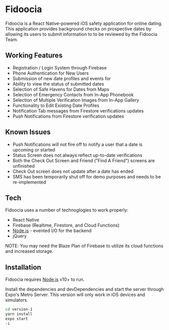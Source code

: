 <!-- @format -->

# Fidoocia

Fidoocia is a React Native-powered iOS safety application for online dating. This application provides background checks on prospective dates by allowing its users to submit information to to be reviewed by the Fidoocia Team.

## Working Features

- Registration / Login System through Firebase
- Phone Authentication for New Users
- Submission of new date profiles and events for
- Ability to view the status of submitted dates
- Selection of Safe Havens for Dates from Maps
- Selection of Emergency Contacts from In-App Phonebook
- Selection of Multiple Verification Images from In-App Gallery
- Functionality to Edit Existing Date Profiles
- Notification Tab messages from Firestore verifications updates
- Push Notifications from Firestore verification updates

## Known Issues

- Push Notifications will not fire off to notify a user that a date is upcoming or started
- Status Screen does not always reflect up-to-date verifications
- Both the Check Out Screen and Friend ("Find A Friend") screens are unfinished
- Check Out screen does not update after a date has ended
- SMS has been temporarily shut off for demo purposes and needs to be re-implemented

## Tech

Fidoocia uses a number of technoglogies to work properly:

- React Native
- Firebase (Realtime, Firestore, and Cloud Functions)
- [Node.js] - evented I/O for the backend
- jQuery

NOTE: You may need the Blaze Plan of Firebase to utilize its cloud functions and increased storage. 

## Installation

Fidoocia requires [Node.js](https://nodejs.org/) v10+ to run.

Install the dependencies and devDependencies and start the server through Expo's Metro Server. This version will only work in iOS devices and simulators.

```sh
cd version-1
yarn install
expo start
-i
```

[//]: # "These are reference links used in the body of this note and get stripped out when the markdown processor does its job. There is no need to format nicely because it shouldn't be seen. Thanks SO - http://stackoverflow.com/questions/4823468/store-comments-in-markdown-syntax"
[dill]: https://github.com/joemccann/dillinger
[git-repo-url]: https://github.com/joemccann/dillinger.git
[john gruber]: http://daringfireball.net
[df1]: http://daringfireball.net/projects/markdown/
[markdown-it]: https://github.com/markdown-it/markdown-it
[ace editor]: http://ace.ajax.org
[node.js]: http://nodejs.org
[twitter bootstrap]: http://twitter.github.com/bootstrap/
[jquery]: http://jquery.com
[@tjholowaychuk]: http://twitter.com/tjholowaychuk
[express]: http://expressjs.com
[angularjs]: http://angularjs.org
[gulp]: http://gulpjs.com
[pldb]: https://github.com/joemccann/dillinger/tree/master/plugins/dropbox/README.md
[plgh]: https://github.com/joemccann/dillinger/tree/master/plugins/github/README.md
[plgd]: https://github.com/joemccann/dillinger/tree/master/plugins/googledrive/README.md
[plod]: https://github.com/joemccann/dillinger/tree/master/plugins/onedrive/README.md
[plme]: https://github.com/joemccann/dillinger/tree/master/plugins/medium/README.md
[plga]: https://github.com/RahulHP/dillinger/blob/master/plugins/googleanalytics/README.md
